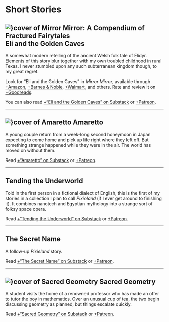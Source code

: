 # Short Stories

## ![}cover of Mirror Mirror: A Compendium of Fractured Fairytales](covers/mirror-mirror) Eli and the Golden Caves

A somewhat modern retelling of the ancient Welsh folk tale of Elidyr. Elements of this story blur together with my own troubled childhood in rural Texas. I never stumbled upon any such subterranean kingdom though, to my great regret.

Look for “Eli and the Golden Caves” in *Mirror Mirror*, available through [+Amazon](https://www.amazon.com/Mirror-Compendium-Fractured-Fairytales-ebook/dp/B09NTZP38F), [+Barnes & Noble](https://www.barnesandnoble.com/w/mirror-mirror-emily-barnett-kudeviz/1140801185), [+Walmart](https://www.walmart.com/ip/Mirror-Mirror-Paperback-9781737920724/664166059), and others. Rate and review it on [+Goodreads](https://www.goodreads.com/book/show/59893301-mirror-mirror).

You can also read [+“Eli and the Golden Caves” on Substack](https://cliffjones.substack.com/p/eli-and-the-golden-caves) or [+Patreon](https://www.patreon.com/posts/eli-and-golden-82042703).

---

## ![}cover of Amaretto](covers/amaretto) Amaretto

A young couple return from a week-long second honeymoon in Japan expecting to come home and pick up life right where they left off. But something strange happened while they were in the air. The world has moved on without them.

Read [+“Amaretto” on Substack](https://cliffjones.substack.com/p/amaretto) or [+Patreon](https://www.patreon.com/posts/amaretto-82166894).

---

## Tending the Underworld

Told in the first person in a fictional dialect of English, this is the first of my stories in a collection I plan to call *Pixieland* (if I ever get around to finishing it). It combines nanotech and Egyptian mythology into a strange sort of folksy space opera.

Read [+“Tending the Underworld” on Substack](https://cliffjones.substack.com/p/tending-the-underworld) or [+Patreon](https://www.patreon.com/posts/tending-82212745).

---

## The Secret Name

A follow-up *Pixieland* story.

Read [+“The Secret Name” on Substack](https://cliffjones.substack.com/p/the-secret-name) or [+Patreon](https://www.patreon.com/posts/secret-name-82212769).

---

## ![}cover of Sacred Geometry](covers/sacred-geometry) Sacred Geometry

A student visits the home of a renowned professor who has made an offer to tutor the boy in mathematics. Over an unusual cup of tea, the two begin discussing geometry as planned, but things escalate quickly.

Read [+“Sacred Geometry” on Substack](https://cliffjones.substack.com/p/sacred-geometry) or [+Patreon](https://www.patreon.com/posts/sacred-geometry-82051668).
